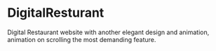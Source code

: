 # DigitalResturant
Digital Restaurant website with another elegant design and animation, animation on scrolling the most demanding feature.
